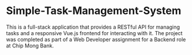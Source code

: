 # Simple-Task-Management-System
This is a full-stack application that provides a RESTful API for managing tasks and a responsive Vue.js frontend for interacting with it. The project was completed as part of a Web Developer assignment for a Backend role at Chip Mong Bank.
